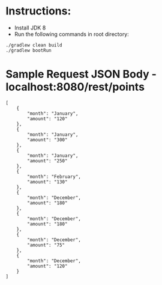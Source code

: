 # Instructions:
- Install JDK 8
- Run the following commands in root directory:
```
./gradlew clean build
./gradlew bootRun
```
# Sample Request JSON Body - localhost:8080/rest/points
```
[
    {
        "month": "January",
        "amount": "120"
    },
    {
        "month": "January",
        "amount": "300"
    },
    {
        "month": "January",
        "amount": "250"
    },
    {
        "month": "February",
        "amount": "130"
    },
    {
        "month": "December",
        "amount": "180"
    },
    {
        "month": "December",
        "amount": "180"
    },
    {
        "month": "December",
        "amount": "75"
    },
    {
        "month": "December",
        "amount": "120"
    }
]
```
